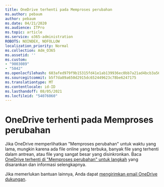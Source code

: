 ```yaml
---
title: OneDrive terhenti pada Memproses perubahan
ms.author: pebaum
author: pebaum
ms.date: 04/21/2020
ms.audience: ITPro
ms.topic: article
ms.service: o365-administration
ROBOTS: NOINDEX, NOFOLLOW
localization_priority: Normal
ms.collection: Adm_O365
ms.assetid: ''
ms.custom:
- "9003089"
- "5842"
ms.openlocfilehash: 603afed979f9b15315fd41e1ab139936ec0bb7a21ad4bcb3a56279a104bc0267
ms.sourcegitcommit: b5f7da89a650d2915dc652449623c78be6247175
ms.translationtype: MT
ms.contentlocale: id-ID
ms.lasthandoff: 08/05/2021
ms.locfileid: "54076060"
---
```

# <a name="onedrive-is-stuck-on-processing-changes"></a>OneDrive terhenti pada Memproses perubahan

Jika OneDrive memperlihatkan "Memproses perubahan" untuk waktu yang lama, mungkin karena ada file online yang terbuka, banyak file yang terhenti dalam antrean, atau file yang sangat besar yang disinkronkan. Baca [OneDrive terhenti di "Memproses perubahan" untuk langkah](https://support.office.com/article/onedrive-is-stuck-on-processing-changes-b386b813-9b66-4e47-8c4c-2b45533edccd) yang disarankan dan informasi selengkapnya.

Jika memerlukan bantuan lainnya, Anda dapat [mengirimkan email OneDrive dukungan](https://go.microsoft.com/fwlink/p/?LinkId=528676).